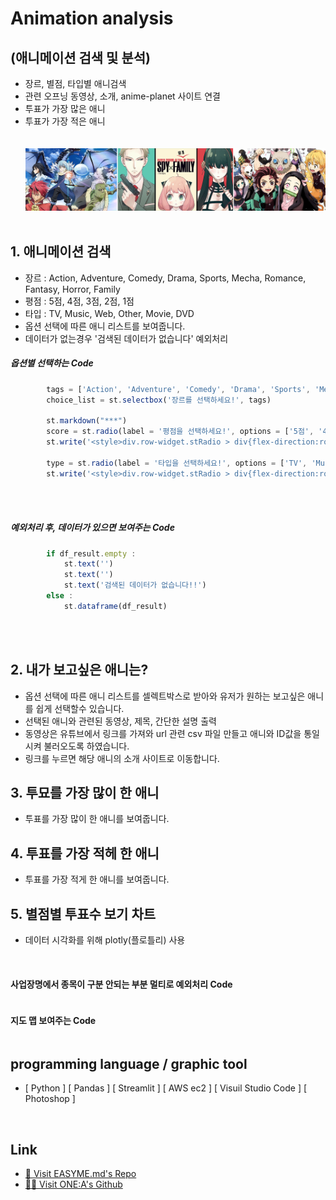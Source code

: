 # Animation analysis
## (애니메이션 검색 및 분석)
- 장르, 별점, 타입별 애니검색
- 관련 오프닝 동영상, 소개, anime-planet 사이트 연결
- 투표가 가장 많은 애니
- 투표가 가장 적은 애니
<br /><br /><br />
![title](./data/img/main_img.jpg)
<br /><br />

## 1. 애니메이션 검색
- 장르 : Action, Adventure, Comedy, Drama, Sports, Mecha, Romance, Fantasy, Horror, Family
- 평점 : 5점, 4점, 3점, 2점, 1점
- 타입 : TV, Music, Web, Other, Movie, DVD
- 옵션 선택에 따른 애니 리스트를 보여줍니다.
- 데이터가 없는경우 '검색된 데이터가 없습니다' 예외처리

#####  옵션별 선택하는 Code
```js
        tags = ['Action', 'Adventure', 'Comedy', 'Drama', 'Sports', 'Mecha','Romance', 'Fantasy', 'Horror','Family']
        choice_list = st.selectbox('장르를 선택하세요!', tags)

        st.markdown("***")
        score = st.radio(label = '평점을 선택하세요!', options = ['5점', '4점', '3점', '2점', '1점'])
        st.write('<style>div.row-widget.stRadio > div{flex-direction:row;}</style>', unsafe_allow_html=True)

        type = st.radio(label = '타입을 선택하세요!', options = ['TV', 'Music', 'Web', 'Other', 'Movie', 'DVD'])
        st.write('<style>div.row-widget.stRadio > div{flex-direction:row;}</style>', unsafe_allow_html=True)

```
<br /><br />

#####  예외처리 후, 데이터가 있으면 보여주는 Code
```js
        if df_result.empty :
            st.text('')
            st.text('')                         
            st.text('검색된 데이터가 없습니다!!')
        else :
            st.dataframe(df_result)  
```
<br /><br />

## 2. 내가 보고싶은 애니는?
- 옵션 선택에 따른 애니 리스트를 셀렉트박스로 받아와
  유저가 원하는 보고싶은 애니를 쉽게 선택할수 있습니다.
- 선택된 애니와 관련된 동영상, 제목, 간단한 설명 출력
- 동영상은 유튜브에서 링크를 가져와 url 관련 csv 파일 만들고
  애니와 ID값을 통일시켜 불러오도록 하였습니다.
- 링크를 누르면 해당 애니의 소개 사이트로 이동합니다.

## 3. 투묘를 가장 많이 한 애니
- 투표를 가장 많이 한 애니를 보여줍니다.

## 4. 투표를 가장 적헤 한 애니
- 투표를 가장 적게 한 애니를 보여줍니다.

## 5. 별점별 투표수 보기 차트
- 데이터 시각화를 위해 plotly(플로틀리) 사용
<br />


#### 사업장명에서 종목이 구분 안되는 부분 멀티로 예외처리 Code
```js

```

#### 지도 맵 보여주는 Code
```js

```


## programming language / graphic tool
- [ Python ] [ Pandas ] [ Streamlit ] [ AWS ec2 ] [ Visuil Studio Code ] [ Photoshop ]
<br />

## Link   
- [🚗 Visit EASYME.md's Repo](https://github.com/soej24/animation_analysis/blob/main/README.md)   
- [🙋‍♂️ Visit ONE:A's Github](https://github.com/soej24/animation_analysis)